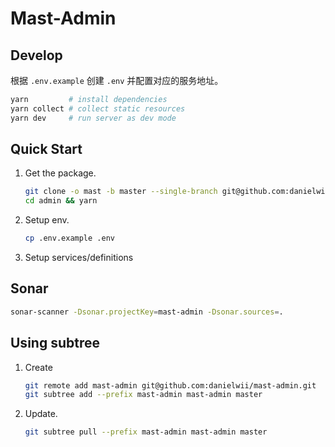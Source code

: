 # Mast-Admin

## Develop

根据 `.env.example` 创建 `.env` 并配置对应的服务地址。

```bash
yarn         # install dependencies
yarn collect # collect static resources
yarn dev     # run server as dev mode
```

## Quick Start

1. Get the package.
    ```bash
    git clone -o mast -b master --single-branch git@github.com:danielwii/mast-admin.git admin
    cd admin && yarn
    ```
2. Setup env.
    ```bash
    cp .env.example .env
    ```
3. Setup services/definitions

## Sonar

```bash
sonar-scanner -Dsonar.projectKey=mast-admin -Dsonar.sources=.
```

## Using subtree

1. Create
    ```bash
    git remote add mast-admin git@github.com:danielwii/mast-admin.git
    git subtree add --prefix mast-admin mast-admin master
    ```

2. Update.
    ```bash
    git subtree pull --prefix mast-admin mast-admin master
    ```
